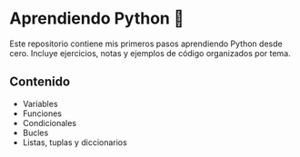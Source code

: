 # Aprendiendo Python 🐍

Este repositorio contiene mis primeros pasos aprendiendo Python desde cero.
Incluye ejercicios, notas y ejemplos de código organizados por tema.

## Contenido

- Variables
- Funciones
- Condicionales
- Bucles
- Listas, tuplas y diccionarios

